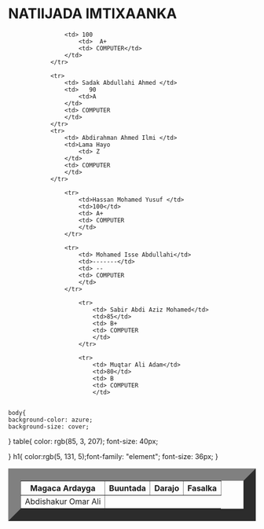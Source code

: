 
<html>
    <title> Natiijo</title>
    <head>
        <link rel="stylesheet" href="table.css"/>
        <body>  
            <h1> NATIIJADA IMTIXAANKA</h1>
            <table border="25">
                <tr>
                    <th>Magaca Ardayga </th>
                    <th>Buuntada</th>
                    <th>Darajo</th>
                    <th>Fasalka</th>
                </tr>
                <tr>
                    <td> Abdishakur Omar Ali</td>
                   
                    <td> 100 
                        <td>  A+
                        <td> COMPUTER</td>
                    </td>
                </tr>
            
                <tr>
                    <td> Sadak Abdullahi Ahmed </td>
                    <td>   90
                        <td>A  
                    </td>
                    <td> COMPUTER
                    </td>
                </tr>
                <tr>
                    <td> Abdirahman Ahmed Ilmi </td>
                    <td>Lama Hayo  
                        <td> Z
                    </td>
                    <td> COMPUTER
                    </td>
                </tr>
               
                    <tr>
                        <td>Hassan Mohamed Yusuf </td>
                        <td>100</td>
                        <td> A+
                        <td> COMPUTER
                        </td>
                    </tr>
                   
                    <tr>
                        <td> Mohamed Isse Abdullahi</td>
                        <td>-------</td>
                        <td> --
                        <td> COMPUTER
                        </td>
                    </tr>
                    
                        <tr>
                            <td> Sabir Abdi Aziz Mohamed</td>
                            <td>85</td>
                            <td> B+
                            <td> COMPUTER
                            </td>
                        </tr>
                    
                        <tr>
                            <td> Muqtar Ali Adam</td>
                            <td>80</td>
                            <td> B
                            <td> COMPUTER
                            </td>
                  
        
    body{
    background-color: azure;
    background-size: cover;
}
table{
    color: rgb(85, 3, 207);
    font-size: 40px;

}
h1{
    color:rgb(5, 131, 5);font-family: "element";
    font-size: 36px;
}

